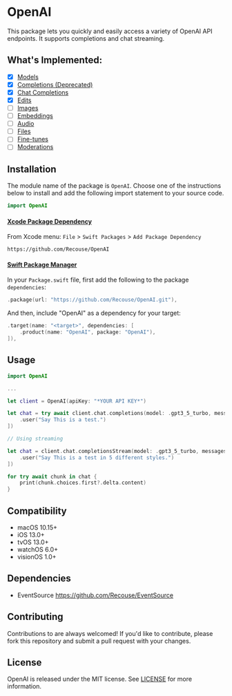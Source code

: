 # OpenAI

This package lets you quickly and easily access a variety of OpenAI API endpoints. It supports 
completions and chat streaming.

## What's Implemented:
- [x] [Models](https://platform.openai.com/docs/api-reference/models)
- [x] [Completions (Deprecated)](https://platform.openai.com/docs/api-reference/completions)
- [x] [Chat Completions](https://platform.openai.com/docs/api-reference/chat)
- [x] [Edits](https://platform.openai.com/docs/api-reference/edits)
- [ ] [Images](https://platform.openai.com/docs/api-reference/images)
- [ ] [Embeddings](https://platform.openai.com/docs/api-reference/embeddings)
- [ ] [Audio](https://platform.openai.com/docs/api-reference/audio)
- [ ] [Files](https://platform.openai.com/docs/api-reference/files)
- [ ] [Fine-tunes](https://platform.openai.com/docs/api-reference/fine-tunes)
- [ ] [Moderations](https://platform.openai.com/docs/api-reference/moderations)

## Installation

The module name of the package is `OpenAI`. Choose one of the instructions below to install and add 
the following import statement to your source code.

```swift
import OpenAI
```

#### [Xcode Package Dependency](https://developer.apple.com/documentation/xcode/adding_package_dependencies_to_your_app)

From Xcode menu: `File` > `Swift Packages` > `Add Package Dependency`

```text
https://github.com/Recouse/OpenAI
```

#### [Swift Package Manager](https://www.swift.org/package-manager)

In your `Package.swift` file, first add the following to the package `dependencies`:

```swift
.package(url: "https://github.com/Recouse/OpenAI.git"),
```

And then, include "OpenAI" as a dependency for your target:

```swift
.target(name: "<target>", dependencies: [
    .product(name: "OpenAI", package: "OpenAI"),
]),
```

## Usage

```swift
import OpenAI

...

let client = OpenAI(apiKey: "*YOUR API KEY*")

let chat = try await client.chat.completions(model: .gpt3_5_turbo, messages: [
    .user("Say This is a test.")
])

// Using streaming

let chat = client.chat.completionsStream(model: .gpt3_5_turbo, messages: [
    .user("Say This is a test in 5 different styles.")
])

for try await chunk in chat {
    print(chunk.choices.first?.delta.content)
}
```

## Compatibility

* macOS 10.15+
* iOS 13.0+
* tvOS 13.0+
* watchOS 6.0+
* visionOS 1.0+

## Dependencies

* EventSource https://github.com/Recouse/EventSource

## Contributing

Contributions to are always welcomed! If you'd like to contribute, please fork this repository and 
submit a pull request with your changes.

## License

OpenAI is released under the MIT license. See [LICENSE](LICENSE) for more information.
